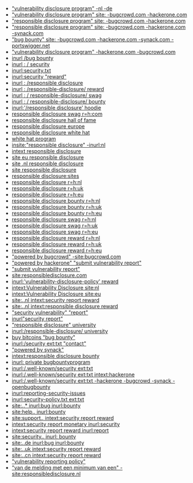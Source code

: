 - ["vulnerability disclosure program" -nl -de](https://www.google.com/search?source=hp&ei=Uzl0X_rEIZGb4-EP2cSkmAI&q=%22vulnerability+disclosure+program%22+-nl+-de&oq=%22vulnerability+disclosure+program%22+-nl+-de&gs_lcp=CgZwc3ktYWIQA0oFCAkSATFKBQgKEgExUKwHWKwHYIUOaABwAHgAgAFziAFzkgEDMC4xmAEAoAECoAEBqgEHZ3dzLXdpeg&sclient=psy-ab&ved=0ahUKEwi6uuz9spDsAhWRzTgGHVkiCSMQ4dUDCAc&uact=5) <br/>
- ["vulnerability disclosure program" site: -bugcrowd.com -hackerone.com](https://www.google.com/search?q=%22vulnerability+disclosure+program%22+site%3A+-bugcrowd.com+-hackerone.com&oq=%22vulnerability+disclosure+program%22+site%3A+-bugcrowd.com+-hackerone.com&gs_lcp=CgZwc3ktYWIQAzoECAAQR1Cs1QZYrNUGYPnbBmgAcAJ4AIABogGIAaIBkgEDMC4xmAEAoAECoAEBqgEHZ3dzLXdpesgBCMABAQ&sclient=psy-ab&ved=0ahUKEwiliPaer5DsAhVOxzgGHYgaDXwQ4dUDCA0&uact=5)<br/>
- ["responsible disclosure program" site: -bugcrowd.com -hackerone.com](https://www.google.com/search?q=%22responsible+disclosure+program%22+site%3A+-bugcrowd.com+-hackerone.com&oq=%22responsible+disclosure+program%22+site%3A+-bugcrowd.com+-hackerone.com&gs_lcp=CgZwc3ktYWIQAzoECAAQR1CFvhtYhb4bYOjNG2gAcAR4AIABpAGIAaQBkgEDMC4xmAEAoAECoAEBqgEHZ3dzLXdpesgBCMABAQ&sclient=psy-ab&ved=0ahUKEwiTvu7Tr5DsAhVFzDgGHfDuDqMQ4dUDCA0&uact=5)<br/>
- ["responsible disclosure program" site: -bugcrowd.com -hackerone.com -synack.com](https://www.google.com/search?q=%22responsible+disclosure+program%22+site%3A+-bugcrowd.com+-hackerone.com+-synack.com&oq=%22responsible+disclosure+program%22+site%3A+-bugcrowd.com+-hackerone.com+-synack.com&gs_lcp=CgZwc3ktYWIQAzoECAAQR1CisAFYorABYN2_AWgAcAR4AIABpgGIAaYBkgEDMC4xmAEAoAECoAEBqgEHZ3dzLXdpesgBCMABAQ&sclient=psy-ab&ved=0ahUKEwiN-PSrsZDsAhUYwjgGHTBcAjAQ4dUDCA0&uact=5)<br/>
- ["bug bounty" site: -bugcrowd.com -hackerone.com -synack.com -portswigger.net](https://www.google.com/search?q=%22bug+bounty%22+site%3A+-bugcrowd.com+-hackerone.com+-synack.com+-portswigger.net&oq=%22bug+bounty%22+site%3A+-bugcrowd.com+-hackerone.com+-synack.com+-portswigger.net&gs_lcp=CgZwc3ktYWIQAzoECAAQRzoHCCMQ6gIQJ1Cb_QJY8e0DYP3zA2gBcAR4AIABwQGIAdQCkgEDMC4ymAEAoAECoAEBqgEHZ3dzLXdperABCsgBCMABAQ&sclient=psy-ab&ved=0ahUKEwiGkY24sZDsAhXSxTgGHXUAA7UQ4dUDCA0&uact=5)<br/>
- ["vulnerability disclosure program" -hackerone.com -bugcrowd.com](https://www.google.com/search?q=%22vulnerability+disclosure+program%22+-hackerone.com+-bugcrowd.com&oq=%22vulnerability+disclosure+program%22+-hackerone.com+-bugcrowd.com&gs_lcp=CgZwc3ktYWIQAzoECAAQR1DsvgFY7L4BYOrJAWgAcAJ4AIABxAGIAcQBkgEDMC4xmAEAoAECoAEBqgEHZ3dzLXdpesgBCMABAQ&sclient=psy-ab&ved=0ahUKEwi5yIjXsZDsAhXPwzgGHYJ5AjQQ4dUDCA0&uact=5)<br/>
- [inurl /bug bounty](https://www.google.com/search?q=inurl+%2Fbug+bounty&oq=inurl+%2Fbug+bounty&gs_lcp=CgZwc3ktYWIQAzICCAAyBggAEBYQHjIGCAAQFhAeMgYIABAWEB46BAgAEEdQ0rABWNKwAWCDuwFoAHAEeACAAcABiAHAAZIBAzAuMZgBAKABAqABAaoBB2d3cy13aXrIAQjAAQE&sclient=psy-ab&ved=0ahUKEwiL4unjsZDsAhVBwzgGHSbgCLEQ4dUDCA0&uact=5)<br/>
- [inurl : / security](https://www.google.com/search?ei=Vzl0X524Gp-R4-EPnbetcA&q=inurl+%3A+%2F+security&oq=inurl+%3A+%2F+security&gs_lcp=CgZwc3ktYWIQAzICCAAyBggAEBYQHjIICAAQFhAKEB4yBggAEBYQHjIGCAAQFhAeMgYIABAWEB4yBggAEBYQHjIGCAAQFhAeMgYIABAWEB46BAgAEEdKBQgJEgExSgUIChIBMVCmxglYpsYJYOPNCWgAcAR4AIABlQGIAZUBkgEDMC4xmAEAoAECoAEBqgEHZ3dzLXdpesgBCMABAQ&sclient=psy-ab&ved=0ahUKEwjdv9n_spDsAhWfyDgGHZ1bCw4Q4dUDCA0&uact=5)<br/>
- [inurl:security.txt](https://www.google.com/search?hl=en&source=hp&ei=EDp0X-SzIrqG4-EPj5-ryAI&q=inurl%3Asecurity.txt&oq=inurl%3Asecurity.txt&gs_lcp=CgZwc3ktYWIQAzoOCAAQ6gIQtAIQmgEQ5QJKBQgJEgExSgUIChIBMVDMDljMDmDLFWgBcAB4AIABdIgBdJIBAzAuMZgBAKABAqABAaoBB2d3cy13aXqwAQY&sclient=psy-ab&ved=0ahUKEwjk-_zXs5DsAhU6wzgGHY_PCikQ4dUDCAc&uact=5)<br/>
- [inurl:security "reward"](https://www.google.com/search?hl=en&source=hp&ei=EDp0X-SzIrqG4-EPj5-ryAI&q=inurl%3Asecurity.txt&oq=inurl%3Asecurity.txt&gs_lcp=CgZwc3ktYWIQAzoOCAAQ6gIQtAIQmgEQ5QJKBQgJEgExSgUIChIBMVDMDljMDmDLFWgBcAB4AIABdIgBdJIBAzAuMZgBAKABAqABAaoBB2d3cy13aXqwAQY&sclient=psy-ab&ved=0ahUKEwjk-_zXs5DsAhU6wzgGHY_PCikQ4dUDCAc&uact=5)<br/>
- [inurl : /responsible disclosure](https://www.google.com/search?hl=en&ei=FDp0X5tJu5Xj4Q-zzpjICQ&q=inurl+%3A+%2Fresponsible+disclosure&oq=inurl+%3A+%2Fresponsible+disclosure&gs_lcp=CgZwc3ktYWIQAzICCAAyBggAEBYQHjIGCAAQFhAeMgYIABAWEB4yBggAEBYQHjIGCAAQFhAeMgYIABAWEB4yBggAEBYQHjIGCAAQFhAeMgYIABAWEB5KBQgJEgExSgUIChIBNFD4d1iJtQRgsroEaAFwAHgBgAGDAYgB4AOSAQMwLjSYAQCgAQKgAQGqAQdnd3Mtd2l6wAEB&sclient=psy-ab&ved=0ahUKEwibo8_Zs5DsAhW7yjgGHTMnBpkQ4dUDCA0&uact=5)<br/>
- [inurl : /responsible-disclosure/ reward](https://www.google.com/search?hl=en&ei=XTp0X9qRLtKF4-EPmta_0AY&q=inurl+%3A+%2Fresponsible-disclosure%2F+reward&oq=inurl+%3A+%2Fresponsible-disclosure%2F+reward&gs_lcp=CgZwc3ktYWIQAzICCAAyAggASgUICRIBMUoFCAoSATFQ-GdY-GdgtG1oAHABeACAAcQBiAHEAZIBAzAuMZgBAKABAqABAaoBB2d3cy13aXrAAQE&sclient=psy-ab&ved=0ahUKEwiatOT8s5DsAhXSwjgGHRrrD2oQ4dUDCA0&uact=5)<br/>
- [inurl : / responsible-disclosure/ swag](https://www.google.com/search?hl=en&ei=bDp0X66yJ6qK4-EPgsuW4A4&q=inurl+%3A+%2F+responsible-disclosure%2F+swag&oq=inurl+%3A+%2F+responsible-disclosure%2F+swag&gs_lcp=CgZwc3ktYWIQAzICCAA6BAgAEEdKBQgJEgExSgUIChIBMVDZZFjZZGD0amgAcAR4AIABhQGIAYUBkgEDMC4xmAEAoAECoAEBqgEHZ3dzLXdpesgBCMABAQ&sclient=psy-ab&ved=0ahUKEwiumPGDtJDsAhUqxTgGHYKlBewQ4dUDCA0&uact=5)<br/>
- [inurl : / responsible-disclosure/ bounty](https://www.google.com/search?hl=en&ei=ezp0X-iVDZWL4-EP_tKUqA8&q=inurl+%3A+%2F+responsible-disclosure%2F+bounty&oq=inurl+%3A+%2F+responsible-disclosure%2F+bounty&gs_lcp=CgZwc3ktYWIQAzICCAAyAggAOgQIABBHSgUICRIBMUoFCAoSATFQlV5YlV5g8mRoAHAEeACAAbUBiAG1AZIBAzAuMZgBAKABAqABAaoBB2d3cy13aXrIAQjAAQE&sclient=psy-ab&ved=0ahUKEwiov-qKtJDsAhWVxTgGHX4pBfUQ4dUDCA0&uact=5)<br/>
- [inurl:'/responsible disclosure' hoodie](https://www.google.com/search?hl=en&ei=iTp0X6SID6qK4-EPgsuW4A4&q=inurl%3A%27%2Fresponsible+disclosure%27+hoodie&oq=inurl%3A%27%2Fresponsible+disclosure%27+hoodie&gs_lcp=CgZwc3ktYWIQAzoECAAQR0oFCAkSATFKBQgKEgExUNRPWNRPYKhWaABwBHgAgAFuiAFukgEDMC4xmAEAoAECoAEBqgEHZ3dzLXdpesgBCMABAQ&sclient=psy-ab&ved=0ahUKEwjk8MKRtJDsAhUqxTgGHYKlBewQ4dUDCA0&uact=5)<br/>
- [responsible disclosure swag r=h:com](https://www.google.com/search?hl=en&ei=lTp0X_KNBf3G4-EPovuJ4Aw&q=responsible+disclosure+swag+r%3Dh%3Acom&oq=responsible+disclosure+swag+r%3Dh%3Acom&gs_lcp=CgZwc3ktYWIQAzoECAAQR0oFCAkSATFKBQgKEgExUIlaWIlaYNpfaABwBHgAgAF5iAF5kgEDMC4xmAEAoAECoAEBqgEHZ3dzLXdpesgBCMABAQ&sclient=psy-ab&ved=0ahUKEwiyrJWXtJDsAhV94zgGHaJ9AswQ4dUDCA0&uact=5)<br/>
- [responsible disclosure hall of fame](https://www.google.com/search?hl=en&ei=ojp0X4H_CpOE4-EPxfi9yA4&q=responsible+disclosure+hall+of+fame&oq=responsible+disclosure+hall+of+fame&gs_lcp=CgZwc3ktYWIQAzICCAAyBggAEBYQHjIGCAAQFhAeOgQIABBHSgUICRIBMUoFCAoSATFQ3qMBWN6jAWCWqgFoAHAEeACAAZUBiAGVAZIBAzAuMZgBAKABAqABAaoBB2d3cy13aXrIAQjAAQE&sclient=psy-ab&ved=0ahUKEwiB2LSdtJDsAhUTwjgGHUV8D-kQ4dUDCA0&uact=5)<br/>
- [responsible disclosure europe](https://www.google.com/search?hl=en&ei=uDp0X7LNNPyZ4-EPxvSqmA4&q=responsible+disclosure+europe&oq=responsible+disclosure+europe&gs_lcp=CgZwc3ktYWIQAzICCAAyBggAEBYQHjoECAAQR0oFCAkSATFKBQgKEgExUN9qWN9qYNhyaABwBHgAgAGKAYgBigGSAQMwLjGYAQCgAQKgAQGqAQdnd3Mtd2l6yAEIwAEB&sclient=psy-ab&ved=0ahUKEwiyiZ2otJDsAhX8zDgGHUa6CuMQ4dUDCA0&uact=5)<br/>
- [responsible disclosure white hat](https://www.google.com/search?hl=en&ei=yDp0X7zhGruf4-EPxv6yiAY&q=responsible+disclosure+white+hat&oq=responsible+disclosure+white+hat&gs_lcp=CgZwc3ktYWIQAzIFCCEQoAE6BAgAEEdKBQgJEgExSgUIChIBMVDTXFjTXGDXYmgAcAR4AIABqAGIAagBkgEDMC4xmAEAoAECoAEBqgEHZ3dzLXdpesgBCMABAQ&sclient=psy-ab&ved=0ahUKEwi85dOvtJDsAhW7zzgGHUa_DGEQ4dUDCA0&uact=5)<br/>
- [white hat program](https://www.google.com/search?hl=en&ei=1Tp0X9XGOf3E4-EPiqa98AQ&q=white+hat+program&oq=white+hat+program&gs_lcp=CgZwc3ktYWIQAzICCAAyAggAMgIIADIGCAAQFhAeMgYIABAWEB4yBggAEBYQHjIGCAAQFhAeMgYIABAWEB4yCAgAEBYQChAeMgYIABAWEB46BAgAEEdKBQgJEgExSgUIChIBMVDqX1jqX2DcZWgAcAR4AIABvQGIAb0BkgEDMC4xmAEAoAECoAEBqgEHZ3dzLXdpesgBCMABAQ&sclient=psy-ab&ved=0ahUKEwiVhYy2tJDsAhV94jgGHQpTD04Q4dUDCA0&uact=5)<br/>
- [insite:"responsible disclosure" -inurl:nl](https://www.google.com/search?hl=en&ei=4zp0X7KmN-iJ4-EPv6aUgAs&q=insite%3A%22responsible+disclosure%22+-inurl%3Anl&oq=insite%3A%22responsible+disclosure%22+-inurl%3Anl&gs_lcp=CgZwc3ktYWIQA0oFCAkSATFKBQgKEgExUORNWORNYO5UaABwAXgAgAFtiAFtkgEDMC4xmAEAoAECoAEBqgEHZ3dzLXdpesABAQ&sclient=psy-ab&ved=0ahUKEwjyo-C8tJDsAhXoxDgGHT8TBbAQ4dUDCA0&uact=5)<br/>
- [intext responsible disclosure](https://www.google.com/search?hl=en&ei=7zp0X4SQN5yb4-EPktC44A8&q=intext+responsible+disclosure&oq=intext+responsible+disclosure&gs_lcp=CgZwc3ktYWIQAzICCAAyAggAOgQIABBHSgUICRIBMUoFCAoSATFQj0lYj0lghU9oAHAEeACAAe8BiAHvAZIBAzItMZgBAKABAqABAaoBB2d3cy13aXrIAQjAAQE&sclient=psy-ab&ved=0ahUKEwjEw7zCtJDsAhWczTgGHRIoDvwQ4dUDCA0&uact=5)<br/>
- [site eu responsible disclosure](https://www.google.com/search?hl=en&ei=-jp0X8q1OYaW4-EPgOKjoAI&q=site+eu+responsible+disclosure&oq=site+eu+responsible+disclosure&gs_lcp=CgZwc3ktYWIQAzICCAA6BAgAEEdKBQgJEgExSgUIChIBMVDTdVjTdWDEeWgAcAZ4AIABvwGIAb8BkgEDMC4xmAEAoAECoAEBqgEHZ3dzLXdpesgBCMABAQ&sclient=psy-ab&ved=0ahUKEwjKmt7HtJDsAhUGyzgGHQDxCCQQ4dUDCA0&uact=5)<br/>
- [site .nl responsible disclosure](https://www.google.com/search?hl=en&ei=Czt0X92YJMiF4-EPiau8wAI&q=site+.nl+responsible+disclosure&oq=site+.nl+responsible+disclosure&gs_lcp=CgZwc3ktYWIQAzICCAA6BAgAEEdKBQgJEgExSgUIChIBMVCof1iof2DqlwFoAHACeACAAZcBiAGXAZIBAzAuMZgBAKABAqABAaoBB2d3cy13aXrIAQjAAQE&sclient=psy-ab&ved=0ahUKEwidytbPtJDsAhXIwjgGHYkVDygQ4dUDCA0&uact=5)<br/>
- [site responsible disclosure](https://www.google.com/search?hl=en&ei=Ljt0X73uOZmI4-EPtsyfmA8&q=site+responsible+disclosure&oq=site+responsible+disclosure&gs_lcp=CgZwc3ktYWIQAzIECAAQRzIECAAQRzIECAAQRzIECAAQRzIECAAQRzIECAAQRzIECAAQRzIECAAQR0oFCAkSATFQAFgAYK3qAWgAcAR4AIABAIgBAJIBAJgBAKABAqoBB2d3cy13aXrIAQjAAQE&sclient=psy-ab&ved=0ahUKEwi9vcTgtJDsAhUZxDgGHTbmB_MQ4dUDCA0&uact=5)<br/>
- [responsible disclosure:sites](https://www.google.com/search?hl=en&ei=TTt0X5DQMc-U4-EPwZWO8AE&q=responsible+disclosure%3Asites&oq=responsible+disclosure%3Asites&gs_lcp=CgZwc3ktYWIQAzoECAAQR0oFCAcSATFKBQgJEgExSgUIChIBMVDia1jia2CKcWgAcAR4AIABcYgBcZIBAzAuMZgBAKABAqABAaoBB2d3cy13aXrIAQjAAQE&sclient=psy-ab&ved=0ahUKEwjQqqDvtJDsAhVPyjgGHcGKAx4Q4dUDCA0&uact=5)<br/>
- [responsible disclosure r=h:nl](https://www.google.com/search?hl=en&ei=bDt0X7HSFYXG4-EPr_KKwAc&q=responsible+disclosure+r%3Dh%3Anl&oq=responsible+disclosure+r%3Dh%3Anl&gs_lcp=CgZwc3ktYWIQAzIECAAQRzIECAAQRzIECAAQRzIECAAQRzIECAAQRzIECAAQRzIECAAQRzIECAAQR0oFCAcSATFKBQgJEgExUABYAGD5F2gAcAR4AIABAIgBAJIBAJgBAKoBB2d3cy13aXrIAQjAAQE&sclient=psy-ab&ved=0ahUKEwixuOj9tJDsAhUF4zgGHS-5AngQ4dUDCA0&uact=5)<br/>
- [responsible disclosure r=h:uk](https://www.google.com/search?hl=en&ei=dTt0X4a8Iu7H4-EPl_uMwAg&q=responsible+disclosure+r%3Dh%3Auk&oq=responsible+disclosure+r%3Dh%3Auk&gs_lcp=CgZwc3ktYWIQAzoECAAQRzoFCAAQzQJKBQgHEgExSgUICRIBMUoFCAoSATRQnF1Y8Ghgv2toAHACeACAAeoBiAHZBJIBBTAuMy4xmAEAoAEBqgEHZ3dzLXdpesgBCMABAQ&sclient=psy-ab&ved=0ahUKEwjGypqCtZDsAhXu4zgGHZc9A4gQ4dUDCA0&uact=5)<br/>
- [responsible disclosure r=h:eu](https://www.google.com/search?hl=en&ei=hDt0X7ryCc2H4-EPkr2RkAI&q=responsible+disclosure+r%3Dh%3Aeu&oq=responsible+disclosure+r%3Dh%3Aeu&gs_lcp=CgZwc3ktYWIQAzoECAAQRzoFCAAQzQJKBQgJEgExSgUIChIBNFDBPViASGCbT2gAcAJ4AIAB7AGIAdUEkgEFMC4zLjGYAQCgAQGqAQdnd3Mtd2l6yAEIwAEB&sclient=psy-ab&ved=0ahUKEwi6xJWJtZDsAhXNwzgGHZJeBCIQ4dUDCA0&uact=5)<br/>
- [responsible disclosure bounty r=h:nl](https://www.google.com/search?hl=en&ei=jzt0X--7EJqV4-EP7vaC0Ac&q=responsible+disclosure+bounty+r%3Dh%3Anl&oq=responsible+disclosure+bounty+r%3Dh%3Anl&gs_lcp=CgZwc3ktYWIQAzoECAAQR0oFCAkSATFKBQgKEgExUPhqWPhqYMNwaABwBHgAgAF6iAF6kgEDMC4xmAEAoAECoAEBqgEHZ3dzLXdpesgBCMABAQ&sclient=psy-ab&ved=0ahUKEwivv7uOtZDsAhWayjgGHW67AHoQ4dUDCA0&uact=5)<br/>
- [responsible disclosure bounty r=h:uk](https://www.google.com/search?hl=en&ei=njt0X_-qIPKC4-EP4KepwAY&q=responsible+disclosure+bounty+r%3Dh%3Auk&oq=responsible+disclosure+bounty+r%3Dh%3Auk&gs_lcp=CgZwc3ktYWIQAzoECAAQR0oFCAkSATFKBQgKEgExUJhRWJhRYL5caABwBHgAgAF0iAF0kgEDMC4xmAEAoAECoAEBqgEHZ3dzLXdpesgBCMABAQ&sclient=psy-ab&ved=0ahUKEwj_8d6VtZDsAhVywTgGHeBTCmgQ4dUDCA0&uact=5)<br/>
- [responsible disclosure bounty r=h:eu](https://www.google.com/search?hl=en&ei=qzt0X7rNEu7H4-EPl_uMwAg&q=responsible+disclosure+bounty+r%3Dh%3Aeu&oq=responsible+disclosure+bounty+r%3Dh%3Aeu&gs_lcp=CgZwc3ktYWIQAzoECAAQRzoFCAAQzQJKBQgJEgExSgUIChIBNFDhOVi-Q2DBRmgAcAJ4AIABzQGIAbcEkgEFMC4zLjGYAQCgAQGqAQdnd3Mtd2l6yAEIwAEB&sclient=psy-ab&ved=0ahUKEwj6zuqbtZDsAhXu4zgGHZc9A4gQ4dUDCA0&uact=5)<br/>
- [responsible disclosure swag r=h:nl](https://www.google.com/search?hl=en&ei=tTt0X_HkDeWc4-EP54abyAc&q=responsible+disclosure+swag+r%3Dh%3Anl&oq=responsible+disclosure+swag+r%3Dh%3Anl&gs_lcp=CgZwc3ktYWIQAzoECAAQR0oFCAkSATFKBQgKEgExUPqmAVj6pgFgyq4BaABwBHgAgAFxiAFxkgEDMC4xmAEAoAECoAEBqgEHZ3dzLXdpesgBCMABAQ&sclient=psy-ab&ved=0ahUKEwixk8igtZDsAhVlzjgGHWfDBnkQ4dUDCA0&uact=5)<br/>
- [responsible disclosure swag r=h:uk](https://www.google.com/search?hl=en&ei=zDt0X-7uIu6e4-EP3dy_0Ak&q=responsible+disclosure+swag+r%3Dh%3Auk&oq=responsible+disclosure+swag+r%3Dh%3Auk&gs_lcp=CgZwc3ktYWIQAzoECAAQRzoFCAAQzQI6BQghEKABSgUICRIBMUoFCAoSATZQhkFYhWhgoG9oAnACeACAAeIBiAG1B5IBBTAuNC4ymAEAoAEBqgEHZ3dzLXdpesgBCMABAQ&sclient=psy-ab&ved=0ahUKEwjuhNmrtZDsAhVuzzgGHV3uD5oQ4dUDCA0&uact=5)<br/>
- [responsible disclosure swag r=h:eu](https://www.google.com/search?hl=en&ei=2zt0X9TIMpiF4-EP0ruGuAM&q=responsible+disclosure+swag+r%3Dh%3Aeu&oq=responsible+disclosure+swag+r%3Dh%3Aeu&gs_lcp=CgZwc3ktYWIQAzoECAAQRzoFCAAQzQJKBQgJEgExSgUIChIBNFD_RVj2TWCOUGgAcAJ4AIABlgKIAf0EkgEFMS4yLjGYAQCgAQGqAQdnd3Mtd2l6yAEIwAEB&sclient=psy-ab&ved=0ahUKEwiUovyytZDsAhWYwjgGHdKdATcQ4dUDCA0&uact=5)<br/>
- [responsible disclosure reward r=h:nl](https://www.google.com/search?hl=en&ei=5zt0X9d0wonj4Q_Y-au4Cw&q=responsible+disclosure+reward+r%3Dh%3Anl&oq=responsible+disclosure+reward+r%3Dh%3Anl&gs_lcp=CgZwc3ktYWIQAzoECAAQR0oFCAkSATFKBQgKEgExUItWWItWYIdeaABwBHgAgAFuiAFukgEDMC4xmAEAoAECoAEBqgEHZ3dzLXdpesgBCMABAQ&sclient=psy-ab&ved=0ahUKEwiXhKe4tZDsAhXCxDgGHdj8CrcQ4dUDCA0&uact=5)<br/>
- [responsible disclosure reward r=h:uk](https://www.google.com/search?hl=en&ei=8zt0X7OHOrib4-EPyf-MiAY&q=responsible+disclosure+reward+r%3Dh%3Auk&oq=responsible+disclosure+reward+r%3Dh%3Auk&gs_lcp=CgZwc3ktYWIQAzoECAAQRzoCCABKBQgJEgExSgUIChIBNFD7SViGWGDhWmgAcAJ4AIABgQGIAYAEkgEDMC40mAEAoAEBqgEHZ3dzLXdpesgBCMABAQ&sclient=psy-ab&ved=0ahUKEwjzzLy-tZDsAhW4zTgGHck_A2EQ4dUDCA0&uact=5)<br/>
- [responsible disclosure reward r=h:eu](https://www.google.com/search?hl=en&ei=ADx0X6rCF_3E4-EPiqa98AQ&q=responsible+disclosure+reward+r%3Dh%3Aeu&oq=responsible+disclosure+reward+r%3Dh%3Aeu&gs_lcp=CgZwc3ktYWIQAzoECAAQRzoCCABKBQgJEgExSgUIChIBNFCMS1iMU2D5VGgAcAJ4AIABwgGIAf4EkgEDMC40mAEAoAEBqgEHZ3dzLXdpesgBCMABAQ&sclient=psy-ab&ved=0ahUKEwiqwrPEtZDsAhV94jgGHQpTD04Q4dUDCA0&uact=5)<br/>
- ["powered by bugcrowd" -site:bugcrowd.com](https://www.google.com/search?hl=en&ei=DDx0X97YE9ya4-EPu5KV8Ao&q=%22powered+by+bugcrowd%22+-site%3Abugcrowd.com&oq=%22powered+by+bugcrowd%22+-site%3Abugcrowd.com&gs_lcp=CgZwc3ktYWIQAzoECAAQR0oFCAkSATFKBQgKEgExUIZuWIZuYOx0aABwBHgAgAF-iAF-kgEDMC4xmAEAoAECoAEBqgEHZ3dzLXdpesgBCMABAQ&sclient=psy-ab&ved=0ahUKEwjejozKtZDsAhVczTgGHTtJBa4Q4dUDCA0&uact=5)<br/>
- ["powered by hackerone" "submit vulnerability report"](https://www.google.com/search?hl=en&ei=HDx0X-bfCceb4-EPoMSi2AU&q=%22powered+by+hackerone%22+%22submit+vulnerability+report%22&oq=%22powered+by+hackerone%22+%22submit+vulnerability+report%22&gs_lcp=CgZwc3ktYWIQAzIGCAAQFhAeOgQIABBHSgUICRIBMUoFCAoSATFQ-nBY-nBgsnloAHAEeACAAbIBiAGyAZIBAzAuMZgBAKABAqABAaoBB2d3cy13aXrIAQjAAQE&sclient=psy-ab&ved=0ahUKEwjm3dLRtZDsAhXHzTgGHSCiCFsQ4dUDCA0&uact=5)<br/>
- ["submit vulnerability report"](https://www.google.com/search?hl=en&ei=LDx0X_GJEfGd4-EPpciS4AE&q=%22submit+vulnerability+report%22&oq=%22submit+vulnerability+report%22&gs_lcp=CgZwc3ktYWIQAzIGCAAQFhAeMgYIABAWEB46BAgAEEdKBQgJEgExSgUIChIBMVCPZViPZWC9amgAcAR4AIABgwGIAYMBkgEDMC4xmAEAoAECoAEBqgEHZ3dzLXdpesgBCMABAQ&sclient=psy-ab&ved=0ahUKEwjxz6rZtZDsAhXxzjgGHSWkBBwQ4dUDCA0&uact=5)<br/>
- [site:responsibledisclosure.com](https://www.google.com/search?hl=en&ei=Ojx0X8bGNYeG4-EPsbi5wAo&q=site%3Aresponsibledisclosure.com&oq=site%3Aresponsibledisclosure.com&gs_lcp=CgZwc3ktYWIQAzoECAAQR0oFCAkSATFKBQgKEgExULKRAViykQFgrpYBaABwBHgAgAFxiAFxkgEDMC4xmAEAoAECoAEBqgEHZ3dzLXdpesgBCMABAQ&sclient=psy-ab&ved=0ahUKEwjGy6XgtZDsAhUHwzgGHTFcDqgQ4dUDCA0&uact=5)<br/>
- [inurl:'vulnerability-disclosure-policy' reward](https://www.google.com/search?hl=en&ei=Tjx0X4-TO_yP4-EPpaWmmAo&q=inurl%3A%27vulnerability-disclosure-policy%27+reward&oq=inurl%3A%27vulnerability-disclosure-policy%27+reward&gs_lcp=CgZwc3ktYWIQA0oFCAkSATFKBQgKEgEzUMzQAVjM0AFg0NYBaAFwAHgAgAGDAYgB0wKSAQMxLjKYAQCgAQKgAQGqAQdnd3Mtd2l6wAEB&sclient=psy-ab&ved=0ahUKEwiP8u_ptZDsAhX8xzgGHaWSCaMQ4dUDCA0&uact=5)<br/>
- [intext:Vulnerability Disclosure site:nl](https://www.google.com/search?hl=en&ei=azx0X4DLCdOf4-EPuI6aYA&q=intext%3AVulnerability+Disclosure+site%3Anl&oq=intext%3AVulnerability+Disclosure+site%3Anl&gs_lcp=CgZwc3ktYWIQAzoECAAQR0oFCAkSATFKBQgKEgExULJaWLJaYMlgaABwBHgAgAFpiAFpkgEDMC4xmAEAoAECoAEBqgEHZ3dzLXdpesgBCMABAQ&sclient=psy-ab&ved=0ahUKEwjArKj3tZDsAhXTzzgGHTiHBgwQ4dUDCA0&uact=5)<br/>
- [intext:Vulnerability Disclosure site:eu](https://www.google.com/search?hl=en&ei=eDx0X6vwJYqV4-EPoo-NuAo&q=intext%3AVulnerability+Disclosure+site%3Aeu&oq=intext%3AVulnerability+Disclosure+site%3Aeu&gs_lcp=CgZwc3ktYWIQAzoECAAQR0oFCAkSATFKBQgKEgE0ULSLAVjrkgFgz5UBaABwAngAgAF8iAHbA5IBAzAuNJgBAKABAaoBB2d3cy13aXrIAQjAAQE&sclient=psy-ab&ved=0ahUKEwirjN79tZDsAhWKyjgGHaJHA6cQ4dUDCA0&uact=5)<br/>
- [site:*.*.nl intext:security report reward](https://www.google.com/search?hl=en&ei=jDx0X57pJfWO4-EPs52pwAo&q=site%3A*.*.nl+intext%3Asecurity+report+reward&oq=site%3A*.*.nl+intext%3Asecurity+report+reward&gs_lcp=CgZwc3ktYWIQAzoECAAQR0oFCAkSATFKBQgKEgExUOWTAljlkwJgtpkCaABwBHgAgAF0iAF0kgEDMC4xmAEAoAECoAEBqgEHZ3dzLXdpesgBCMABAQ&sclient=psy-ab&ved=0ahUKEwie36KHtpDsAhV1xzgGHbNOCqgQ4dUDCA0&uact=5)<br/>
- [site:*.*.nl intext:responsible disclosure reward](https://www.google.com/search?hl=en&ei=sTx0X9TPJvCO4-EP4qeiwAo&q=site%3A*.*.nl+intext%3Aresponsible+disclosure+reward&oq=site%3A*.*.nl+intext%3Aresponsible+disclosure+reward&gs_lcp=CgZwc3ktYWIQAzoECAAQR0oFCAkSATFKBQgKEgExUPhfWPhfYJhlaABwBHgAgAFciAFckgEBMZgBAKABAqABAaoBB2d3cy13aXrIAQjAAQE&sclient=psy-ab&ved=0ahUKEwiU7PWYtpDsAhVwxzgGHeKTCKgQ4dUDCA0&uact=5)<br/>
- ["security vulnerability" "report"](https://www.google.com/search?hl=en&ei=zjx0X6OxO7nE4-EPkvaySA&q=%22security+vulnerability%22+%22report%22&oq=%22security+vulnerability%22+%22report%22&gs_lcp=CgZwc3ktYWIQAzIECAAQRzIECAAQRzIECAAQRzIECAAQRzIECAAQRzIECAAQRzIECAAQRzIECAAQR0oFCAcSATFKBQgJEgExUABYAGCoLmgAcAN4AIABAIgBAJIBAJgBAKABAqoBB2d3cy13aXrIAQjAAQE&sclient=psy-ab&ved=0ahUKEwij0PSmtpDsAhU54jgGHRK7DAkQ4dUDCA0&uact=5)<br/>
- [inurl"security report"](https://www.google.com/search?hl=en&ei=1Tx0X7TWK9uY4-EPjIG60Ac&q=inurl%22security+report%22&oq=inurl%22security+report%22&gs_lcp=CgZwc3ktYWIQAzIGCAAQFhAeOgQIABBHSgUIBxIBMUoFCAkSATFKBQgKEgExULCzAViwswFgybgBaABwBXgAgAGNAYgBjQGSAQMwLjGYAQCgAQKgAQGqAQdnd3Mtd2l6yAEIwAEB&sclient=psy-ab&ved=0ahUKEwj0lJCqtpDsAhVbzDgGHYyADnoQ4dUDCA0&uact=5)<br/>
- ["responsible disclosure" university](https://www.google.com/search?hl=en&ei=7jx0X4TaAsaQ4-EPwNWY2Ak&q=%22responsible+disclosure%22+university&oq=%22responsible+disclosure%22+university&gs_lcp=CgZwc3ktYWIQAzIFCAAQxAI6BAgAEEdKBQgJEgExSgUIChIBMVDBYljBYmCAaGgAcAR4AIABgAGIAYABkgEDMC4xmAEAoAECoAEBqgEHZ3dzLXdpesgBCMABAQ&sclient=psy-ab&ved=0ahUKEwiEid21tpDsAhVGyDgGHcAqBpsQ4dUDCA0&uact=5)<br/>
- [inurl:/responsible-disclosure/ university](https://www.google.com/search?hl=en&ei=_Dx0X5LeA_SP4-EPj5aqqA4&q=inurl%3A%2Fresponsible-disclosure%2F+university&oq=inurl%3A%2Fresponsible-disclosure%2F+university&gs_lcp=CgZwc3ktYWIQAzICCAA6BAgAEEdKBQgJEgExSgUIChIBMVCNY1iNY2D5aGgAcAR4AIABfogBfpIBAzAuMZgBAKABAqABAaoBB2d3cy13aXrIAQjAAQE&sclient=psy-ab&ved=0ahUKEwiSzLS8tpDsAhX0xzgGHQ-LCuUQ4dUDCA0&uact=5)<br/>
- [buy bitcoins "bug bounty"](https://www.google.com/search?hl=en&ei=Cj10X5S8Jomb4-EP3dq3wAk&q=buy+bitcoins+%22bug+bounty%22&oq=buy+bitcoins+%22bug+bounty%22&gs_lcp=CgZwc3ktYWIQAzIICAAQFhAKEB46BAgAEEdKBQgJEgExSgUIChIBMVCnYVinYWCxamgAcAR4AIABsQGIAbEBkgEDMC4xmAEAoAECoAEBqgEHZ3dzLXdpesgBCMABAQ&sclient=psy-ab&ved=0ahUKEwiU6a3DtpDsAhWJzTgGHV3tDZgQ4dUDCA0&uact=5)<br/>
- [inurl:/security ext:txt "contact"](https://www.google.com/search?hl=en&ei=GT10X63XOPPG4-EPl-CQ8Aw&q=inurl%3A%2Fsecurity+ext%3Atxt+%22contact%22&oq=inurl%3A%2Fsecurity+ext%3Atxt+%22contact%22&gs_lcp=CgZwc3ktYWIQAzoECAAQR0oFCAkSATFKBQgKEgExUId_WId_YMaEAWgAcAR4AIABdogBdpIBAzAuMZgBAKABAqABAaoBB2d3cy13aXrIAQjAAQE&sclient=psy-ab&ved=0ahUKEwjtx9PKtpDsAhVz4zgGHRcwBM4Q4dUDCA0&uact=5)<br/>
- ["powered by synack"](https://www.google.com/search?hl=en&ei=LD10X8DbBcKd4-EPyNCEsAc&q=%22powered+by+synack%22&oq=%22powered+by+synack%22&gs_lcp=CgZwc3ktYWIQAzIGCAAQFhAeOgQIABBHSgUICRIBMUoFCAoSATFQ6VhY6Vhgj15oAHAEeACAAYIBiAGCAZIBAzAuMZgBAKABAqABAaoBB2d3cy13aXrIAQXAAQE&sclient=psy-ab&ved=0ahUKEwjAoajTtpDsAhXCzjgGHUgoAXYQ4dUDCA0&uact=5)<br/>
- [intext:responsible disclosure bounty](https://www.google.com/search?hl=en&ei=OD10X5P7M6TDpgeJwIBY&q=intext%3Aresponsible+disclosure+bounty&oq=intext%3Aresponsible+disclosure+bounty&gs_lcp=CgZwc3ktYWIQAzoECAAQR0oFCAkSATFKBQgKEgExUK5zWK5zYKp5aABwBHgAgAF8iAF8kgEDMC4xmAEAoAECoAEBqgEHZ3dzLXdpesgBCMABAQ&sclient=psy-ab&ved=0ahUKEwiT97LZtpDsAhWkoekKHQkgAAsQ4dUDCA0&uact=5)<br/>
- [inurl: private bugbountyprogram](https://www.google.com/search?hl=en&ei=ST10X673BqGZ4-EP54mJ0AE&q=inurl%3A+private+bugbountyprogram&oq=inurl%3A+private+bugbountyprogram&gs_lcp=CgZwc3ktYWIQAzIECAAQCjoECAAQR0oFCAkSATFKBQgKEgExUKJVWKJVYLVbaABwBHgAgAGEAYgBhAGSAQMwLjGYAQCgAQKgAQGqAQdnd3Mtd2l6yAEIwAEB&sclient=psy-ab&ved=0ahUKEwjuv5PhtpDsAhWhzDgGHedEAhoQ4dUDCA0&uact=5)<br/>
- [inurl:/.well-known/security ext:txt](https://www.google.com/search?hl=en&ei=VT10X6TCK6aR4-EPgbmEgAg&q=inurl%3A%2F.well-known%2Fsecurity+ext%3Atxt&oq=inurl%3A%2F.well-known%2Fsecurity+ext%3Atxt&gs_lcp=CgZwc3ktYWIQAzoECAAQR0oFCAcSATFKBQgJEgExSgUIChIBMVD1iAFY9YgBYIOPAWgAcAV4AIABcogBcpIBAzAuMZgBAKABAqABAaoBB2d3cy13aXrIAQjAAQE&sclient=psy-ab&ved=0ahUKEwjkwJTntpDsAhWmyDgGHYEcAYAQ4dUDCA0&uact=5)<br/>
- [inurl:/.well-known/security ext:txt intext:hackerone](https://www.google.com/search?hl=en&ei=dz10X_T9FfGQ4-EPvoWUiAU&q=inurl%3A%2F.well-known%2Fsecurity+ext%3Atxt+intext%3Ahackerone&oq=inurl%3A%2F.well-known%2Fsecurity+ext%3Atxt+intext%3Ahackerone&gs_lcp=CgZwc3ktYWIQAzoECAAQR0oFCAkSATFKBQgKEgExULNhWLNhYMRmaABwBHgAgAFtiAFtkgEDMC4xmAEAoAECoAEBqgEHZ3dzLXdpesgBCMABAQ&sclient=psy-ab&ved=0ahUKEwi0lZr3tpDsAhVxyDgGHb4CBVEQ4dUDCA0&uact=5)<br/>
- [inurl:/.well-known/security ext:txt -hackerone -bugcrowd -synack -openbugbounty](https://www.google.com/search?hl=en&ei=hT10X-HNDv2Y4-EP76Wy2A8&q=inurl%3A%2F.well-known%2Fsecurity+ext%3Atxt+-hackerone+-bugcrowd+-synack+-openbugbounty&oq=inurl%3A%2F.well-known%2Fsecurity+ext%3Atxt+-hackerone+-bugcrowd+-synack+-openbugbounty&gs_lcp=CgZwc3ktYWIQAzoECAAQR0oFCAkSATFKBQgKEgExUPFeWPFeYPVkaABwBXgAgAFyiAFykgEDMC4xmAEAoAECoAEBqgEHZ3dzLXdpesgBAsABAQ&sclient=psy-ab&ved=0ahUKEwihpOn9tpDsAhV9zDgGHe-SDPsQ4dUDCA0&uact=5)<br/>
- [inurl:reporting-security-issues](https://www.google.com/search?hl=en&ei=kz10X6GQGvKf4-EPj8u9gA4&q=inurl%3Areporting-security-issues&oq=inurl%3Areporting-security-issues&gs_lcp=CgZwc3ktYWIQAzoECAAQR0oFCAkSATFKBQgKEgExUMnVA1jJ1QNg_tsDaABwBXgAgAFxiAFxkgEDMC4xmAEAoAECoAEBqgEHZ3dzLXdpesgBBcABAQ&sclient=psy-ab&ved=0ahUKEwjhpcuEt5DsAhXyzzgGHY9lD-AQ4dUDCA0&uact=5)<br/>
- [inurl:security-policy.txt ext:txt](https://www.google.com/search?hl=en&ei=0T10X-WXBKeZ4-EPwvOPkAI&q=inurl%3Asecurity-policy.txt+ext%3Atxt&oq=inurl%3Asecurity-policy.txt+ext%3Atxt&gs_lcp=CgZwc3ktYWIQA0oFCAkSATFKBQgKEgE0UPJSWPJSYNhYaABwAHgAgAF-iAHFA5IBAzEuM5gBAKABAqABAaoBB2d3cy13aXrAAQE&sclient=psy-ab&ved=0ahUKEwilxP2ht5DsAhWnzDgGHcL5AyIQ4dUDCA0&uact=5)<br/>
- [site:*.*.* inurl:bug inurl:bounty](https://www.google.com/search?hl=en&ei=3T10X9O2FoOR4-EPgamnoAM&q=site%3A*.*.*+inurl%3Abug+inurl%3Abounty&oq=site%3A*.*.*+inurl%3Abug+inurl%3Abounty&gs_lcp=CgZwc3ktYWIQA0oFCAkSATFKBQgKEgExUOJgWOJgYIVnaABwAHgAgAGDAYgBgwGSAQMwLjGYAQCgAQKgAQGqAQdnd3Mtd2l6wAEB&sclient=psy-ab&ved=0ahUKEwiTmeynt5DsAhWDyDgGHYHUCTQQ4dUDCA0&uact=5)<br/>
- [site:help.*.* inurl:bounty](https://www.google.com/search?hl=en&ei=6z10X92mDaSW4-EP-vqvsAk&q=site%3Ahelp.*.*+inurl%3Abounty&oq=site%3Ahelp.*.*+inurl%3Abounty&gs_lcp=CgZwc3ktYWIQAzoECAAQR0oFCAkSATFKBQgKEgExUOVRWOVRYItXaABwBXgAgAF1iAF1kgEDMC4xmAEAoAECoAEBqgEHZ3dzLXdpesgBCMABAQ&sclient=psy-ab&ved=0ahUKEwidyLmut5DsAhUkyzgGHXr9C5YQ4dUDCA0&uact=5)<br/>
- [site:support.*.* intext:security report reward](https://www.google.com/search?hl=en&ei=9z10X57DHtua4-EP8Zyr2As&q=site%3Asupport.*.*+intext%3Asecurity+report+reward&oq=site%3Asupport.*.*+intext%3Asecurity+report+reward&gs_lcp=CgZwc3ktYWIQAzoECAAQR0oFCAkSATFKBQgKEgExUOdTWOdTYKdZaABwBngAgAFviAFvkgEDMC4xmAEAoAECoAEBqgEHZ3dzLXdpesgBCMABAQ&sclient=psy-ab&ved=0ahUKEwjemqe0t5DsAhVbzTgGHXHOCrsQ4dUDCA0&uact=5)<br/>
- [intext:security report monetary inurl:security](https://www.google.com/search?hl=en&ei=Az50X7vfJbPH4-EPib6TQA&q=intext%3Asecurity+report+monetary+inurl%3Asecurity&oq=intext%3Asecurity+report+monetary+inurl%3Asecurity&gs_lcp=CgZwc3ktYWIQAzoECAAQR0oFCAkSATFKBQgKEgExUKt0WKt0YI16aABwBHgAgAF3iAF3kgEDMC4xmAEAoAECoAEBqgEHZ3dzLXdpesgBCMABAQ&sclient=psy-ab&ved=0ahUKEwj77Iq6t5DsAhWz4zgGHQnfBAgQ4dUDCA0&uact=5)<br/>
- [intext:security report reward inurl:report](https://www.google.com/search?hl=en&ei=LT50X6yYH8qU4-EP4ImVgAo&q=intext%3Asecurity+report+reward+inurl%3Areport&oq=intext%3Asecurity+report+reward+inurl%3Areport&gs_lcp=CgZwc3ktYWIQAzoECAAQR0oFCAkSATFKBQgKEgExUPlPWPlPYINbaABwBHgAgAFziAFzkgEDMC4xmAEAoAECoAEBqgEHZ3dzLXdpesgBCMABAQ&sclient=psy-ab&ved=0ahUKEwjs4ofOt5DsAhVKyjgGHeBEBaAQ4dUDCA0&uact=5)<br/>
- [site:security.*.* inurl: bounty](https://www.google.com/search?hl=en&ei=Oj50X-utB-OG4-EPqrWg8AI&q=site%3Asecurity.*.*+inurl%3A+bounty&oq=site%3Asecurity.*.*+inurl%3A+bounty&gs_lcp=CgZwc3ktYWIQAzoECAAQR0oFCAkSATFKBQgKEgExUN5XWN5XYMlbaABwBHgAgAF7iAF7kgEDMC4xmAEAoAECoAEBqgEHZ3dzLXdpesgBCMABAQ&sclient=psy-ab&ved=0ahUKEwjrsonUt5DsAhVjwzgGHaoaCC4Q4dUDCA0&uact=5)<br/>
- [site:*.*.de inurl:bug inurl:bounty](https://www.google.com/search?hl=en&ei=Rj50X4DtML2P4-EP-q6q6Ac&q=site%3A*.*.de+inurl%3Abug+inurl%3Abounty&oq=site%3A*.*.de+inurl%3Abug+inurl%3Abounty&gs_lcp=CgZwc3ktYWIQAzoECAAQR0oFCAkSATFKBQgKEgExUPNbWPNbYIpiaABwBHgAgAFyiAFykgEDMC4xmAEAoAECoAEBqgEHZ3dzLXdpesgBCMABAQ&sclient=psy-ab&ved=0ahUKEwiAqI_at5DsAhW9xzgGHXqXCn0Q4dUDCA0&uact=5)<br/>
- [site:*.*.uk intext:security report reward](https://www.google.com/search?hl=en&ei=VD50X6_YD7WO4-EP_92PiAo&q=site%3A*.*.uk+intext%3Asecurity+report+reward&oq=site%3A*.*.uk+intext%3Asecurity+report+reward&gs_lcp=CgZwc3ktYWIQAzoECAAQR0oFCAkSATFKBQgKEgExUNWYAVjVmAFggJ8BaABwBXgAgAF0iAF0kgEDMC4xmAEAoAECoAEBqgEHZ3dzLXdpesgBCMABAQ&sclient=psy-ab&ved=0ahUKEwiv0sTgt5DsAhU1xzgGHf_uA6EQ4dUDCA0&uact=5)<br/>
- [site:*.*.cn intext:security report reward](https://www.google.com/search?hl=en&ei=aT50X__dFMKF4-EP1d-f6Ao&q=site%3A*.*.cn+intext%3Asecurity+report+reward&oq=site%3A*.*.cn+intext%3Asecurity+report+reward&gs_lcp=CgZwc3ktYWIQAzoECAAQR0oFCAkSATFKBQgKEgExUIJaWIJaYNBfaABwBHgAgAF6iAF6kgEDMC4xmAEAoAECoAEBqgEHZ3dzLXdpesgBCMABAQ&sclient=psy-ab&ved=0ahUKEwi_tsvqt5DsAhXCwjgGHdXvB60Q4dUDCA0&uact=5)<br/>
- ["vulnerability reporting policy"](https://www.google.com/search?hl=en&ei=dj50X5KnHIyW4-EPivGiwAI&q=%22vulnerability+reporting+policy%22&oq=%22vulnerability+reporting+policy%22&gs_lcp=CgZwc3ktYWIQAzIGCAAQFhAeOgQIABBHSgUICRIBMUoFCAoSATFQrFFYrFFgmFZoAHAEeACAAbYBiAG2AZIBAzAuMZgBAKABAqABAaoBB2d3cy13aXrIAQfAAQE&sclient=psy-ab&ved=0ahUKEwiSuuzwt5DsAhUMyzgGHYq4CCgQ4dUDCA0&uact=5)<br/>
- ["van de melding met een minimum van een" -site:responsibledisclosure.nl](https://www.google.com/search?hl=en&ei=gj50X8rqD9TE4-EPqLSQiAQ&q=%22van+de+melding+met+een+minimum+van+een%22+-site%3Aresponsibledisclosure.nl&oq=%22van+de+melding+met+een+minimum+van+een%22+-site%3Aresponsibledisclosure.nl&gs_lcp=CgZwc3ktYWIQAzoECAAQR0oFCAkSATFKBQgKEgExUKVUWKVUYPtZaABwBHgAgAF-iAF-kgEDMC4xmAEAoAECoAEBqgEHZ3dzLXdpesgBA8ABAQ&sclient=psy-ab&ved=0ahUKEwjKs7z2t5DsAhVU4jgGHSgaBEEQ4dUDCA0&uact=5)<br/>
